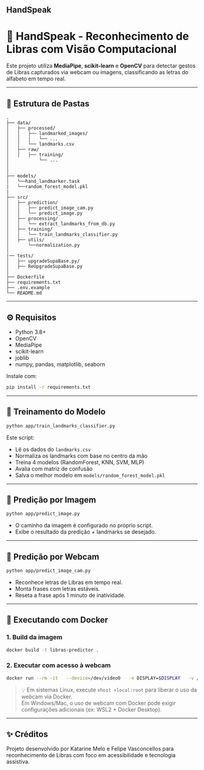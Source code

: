 ## HandSpeak

# 🤟 HandSpeak - Reconhecimento de Libras com Visão Computacional

Este projeto utiliza **MediaPipe**, **scikit-learn** e **OpenCV** para detectar gestos de Libras capturados via webcam ou imagens, classificando as letras do alfabeto em tempo real.

---

## 📂 Estrutura de Pastas

```
.
├── data/
│   ├── processed/
│   │   ├── landmarked_images/
│   │   │   └── ...
│   │   └── landmarks.csv
│   ├── raw/
│   │   ├── training/
│           └── ...
│    
│   
├── models/
│   └──hand_landmarker.task
|   └──random_forest_model.pkl
|
├── src/
│   ├── prediction/
│   │   ├── predict_image_cam.py
│   │   └── predict_image.py
│   ├── processing/
│   │   └── extract_landmarks_from_db.py
│   ├── training/
│   │   └── train_landmarks_classifier.py
│   ├── utils/
│       └──normalization.py
│
|── tests/
│   ├── upgradeSupaBase.py/
│   ├── ReUpgradeSupaBase.py
│      
├── Dockerfile
├── requirements.txt
├── .env.example
└── README.md
```

---

## ⚙️ Requisitos

- Python 3.8+
- OpenCV
- MediaPipe
- scikit-learn
- joblib
- numpy, pandas, matplotlib, seaborn

Instale com:

```bash
pip install -r requirements.txt
```

---

## 🧠 Treinamento do Modelo

```bash
python app/train_landmarks_classifier.py
```

Este script:
- Lê os dados do `landmarks.csv`
- Normaliza os landmarks com base no centro da mão
- Treina 4 modelos (RandomForest, KNN, SVM, MLP)
- Avalia com matriz de confusão
- Salva o melhor modelo em `models/random_forest_model.pkl`

---

## 📸 Predição por Imagem

```bash
python app/predict_image.py
```

- O caminho da imagem é configurado no próprio script.
- Exibe o resultado da predição + landmarks se desejado.

---

## 🎥 Predição por Webcam

```bash
python app/predict_image_cam.py
```

- Reconhece letras de Libras em tempo real.
- Monta frases com letras estáveis.
- Reseta a frase após 1 minuto de inatividade.

---

## 🐳 Executando com Docker

### 1. Build da imagem

```bash
docker build -t libras-predictor .
```

### 2. Executar com acesso à webcam

```bash
docker run --rm -it   --device=/dev/video0   -e DISPLAY=$DISPLAY   -v /tmp/.X11-unix:/tmp/.X11-unix   libras-predictor
```

> 💡 Em sistemas Linux, execute `xhost +local:root` para liberar o uso da webcam via Docker.  
> Em Windows/Mac, o uso de webcam com Docker pode exigir configurações adicionais (ex: WSL2 + Docker Desktop).

---

## ✨ Créditos
Projeto desenvolvido por Katarine Melo e Felipe Vasconcellos para reconhecimento de Libras com foco em acessibilidade e tecnologia assistiva.
